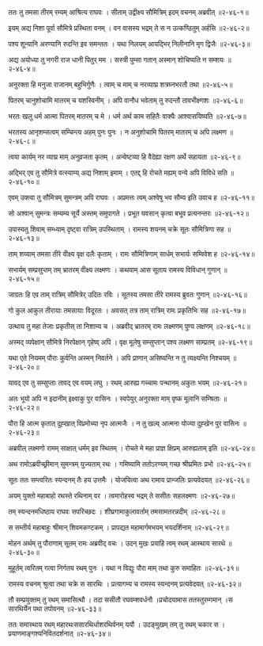 ततः तु तमसा तीरम् रम्यम् आश्रित्य राघवः ।
सीताम् उद्वीक्ष्य सौमित्रिम् इदम् वचनम् अब्रवीत् ॥२-४६-१॥

इयम् अद्य निशा पूर्वा सौमित्रे प्रस्थिता वनम् ।
वन वासस्य भद्रम् ते स न उत्कण्ठितुम् अर्हसि ॥२-४६-२॥

पश्य शून्यानि अरण्यानि रुदन्ति इव समन्ततः ।
यथा निलयम् आयद्भिर् निलीनानि मृग द्विजैः ॥२-४६-३॥

अद्य अयोध्या तु नगरी राज धानी पितुर् मम ।
सस्त्री पुम्सा गतान् अस्मान् शोचिष्यति न सम्शयः ॥२-४६-४॥

अनुरक्ता हि मनुजा राजानम् बहुभिर्गुणैः ।
त्वाम् च माम् च नरव्याघ्र शत्रघ्नभरतौ तथा ॥२-४६-५॥

पितरम् चानुशोचामि मातरम् च यशस्विनीम् ।
अपि वानौध भवेताम् तु रुदन्तौ तावभीक्ष्णशः ॥२-४६-६॥

भरतः खलु धर्म आत्मा पितरम् मातरम् च मे ।
धर्म अर्थ काम सहितैः वाक्यैः आश्वासयिष्यति ॥२-४६-७॥

भरतस्य आनृशम्सत्वम् सम्चिन्त्य अहम् पुनः पुनः ।
न अनुशोचामि पितरम् मातरम् च अपि लक्ष्मण ॥२-४६-८॥

त्वया कार्यम् नर व्याघ्र माम् अनुव्रजता कृतम् ।
अन्वेष्टव्या हि वैदेह्या रक्षण अर्थे सहायता ॥२-४६-९॥

अद्भिर् एव तु सौमित्रे वत्स्याम्य् अद्य निशाम् इमाम् ।
एतद्द् हि रोचते मह्यम् वन्ये अपि विविधे सति ॥२-४६-१०॥

एवम् उक्त्वा तु सौमित्रम् सुमन्त्रम् अपि राघवः ।
अप्रमत्तः त्वम् अश्वेषु भव सौम्य इति उवाच ह ॥२-४६-११॥

सो अश्वान् सुमन्त्रः सम्यम्य सूर्ये अस्तम् समुपागते ।
प्रभूत यवसान् कृत्वा बभूव प्रत्यनन्तरः ॥२-४६-१२॥

उपास्यतु शिवाम् सम्ध्याम् दृष्ट्वा रात्रिम् उपस्थिताम् ।
रामस्य शयनम् चक्रे सूतः सौमित्रिणा सह ॥२-४६-१३॥

ताम् शय्याम् तमसा तीरे वीक्ष्य वृक्ष दलैः कृताम् ।
रामः सौमित्रिणाम् सार्धम् सभार्यः सम्विवेश ह ॥२-४६-१४॥

सभार्यम् सम्प्रसुप्तम् तम् भ्रातरम् वीक्ष्य लक्ष्मणः ।
कथयाम् आस सूताय रामस्य विविधान् गुणान् ॥२-४६-१५॥

जाग्रतः हि एव ताम् रात्रिम् सौमित्रेर् उदितः रविः ।
सूतस्य तमसा तीरे रामस्य ब्रुवतः गुणान् ॥२-४६-१६॥

गो कुल आकुल तीरायाः तमसायाः विदूरतः ।
अवसत् तत्र ताम् रात्रिम् रामः प्रकृतिभिः सह ॥२-४६-१७॥

उत्थाय तु महा तेजाः प्रकृतीस् ता निशाम्य च ।
अब्रवीद् भ्रातरम् रामः लक्ष्मणम् पुण्य लक्षणम् ॥२-४६-१८॥

अस्मद् व्यपेक्षान् सौमित्रे निरपेक्षान् गृहेष्व् अपि ।
वृक्ष मूलेषु सम्सुप्तान् पश्य लक्ष्मण साम्प्रतम् ॥२-४६-१९॥

यथा एते नियमम् पौराः कुर्वन्ति अस्मन् निवर्तने ।
अपि प्राणान् असिष्यन्ति न तु त्यक्ष्यन्ति निश्चयम् ॥२-४६-२०॥

यावद् एव तु सम्सुप्ताः तावद् एव वयम् लघु ।
रथम् आरुह्य गच्चामः पन्थानम् अकुतः भयम् ॥२-४६-२१॥

अतः भूयो अपि न इदानीम् इक्ष्वाकु पुर वासिनः ।
स्वपेयुर् अनुरक्ता माम् वृष्क मूलानि सम्श्रिताः ॥२-४६-२२॥

पौरा हि आत्म कृतात् दुह्खात् विप्रमोच्या नृप आत्मजैः ।
न तु खल्व् आत्मना योज्या दुह्खेन पुर वासिनः ॥२-४६-२३॥

अब्रवील् लक्ष्मणो रामम् साक्षात् धर्मम् इव स्थितम् ।
रोचते मे महा प्राज्ञ क्षिप्रम् आरुह्यताम् इति ॥२-४६-२४॥

अथ रामोऽब्रवीच्छ्रीमान् सुमन्त्रम् युज्यताम् रथः ।
गमिष्यामि ततोऽरण्यम् गच्छ श्रीघ्रमितः प्रभो ॥२-४६-२५॥

सूतः ततः सम्त्वरितः स्यन्दनम् तैः हय उत्तमैः ।
योजयित्वा अथ रामाय प्रान्जलिः प्रत्यवेदयत् ॥२-४६-२६॥

अयम् युक्तो महाबाहो रथस्ते रथिनाम् वर ।
त्वमारोहस्व भद्रम् ते ससीतः सहलक्ष्मणः ॥२-४६-२७॥

तम् स्यन्दनमधिष्ठाय राघवः सपरिच्छदः ।
शीघ्रगामाकुलावर्ताम् तमसामतरन्नदीम् ॥२-४६-२८॥

स सम्तीर्य महाबाहुः श्रीमान् शिवमकण्टकम् ।
प्रापद्यत महामार्गमभयम् भयदर्शिनाम् ॥२-४६-२९॥

मोहन अर्थम् तु पौराणाम् सूतम् रामः अब्रवीद् वचः ।
उदन् मुखः प्रयाहि त्वम् रथम् आस्थाय सारथे ॥२-४६-३०॥

मुहूर्तम् त्वरितम् गत्वा निर्गतय रथम् पुनः ।
यथा न विद्युः पौरा माम् तथा कुरु समाहितः ॥२-४६-३१॥

रामस्य वचनम् श्रुत्वा तथा चक्रे स सारथिः ।
प्रत्यागम्य च रामस्य स्यन्दनम् प्रत्यवेदयत् ॥२-४६-३२॥

तौ सम्प्रयुक्तम् तु रथम् समासित्थौ ।
तदा ससीतौ रघवम्शवर्धनौ ।प्रचोदयामास ततस्तुरम्गमान् ।स सारथिर्येन पथा तपोवनम् ॥२-४६-३३॥

ततः समास्थाय रथम् महारथःससारथिर्धाशरथिर्वनम् ययौ ।
उदङ्मुखम् तम् तु रथम् चकार स ।प्रयाणमाङ्गश्यनिवितदर्शनात् ॥२-४६-३४॥

